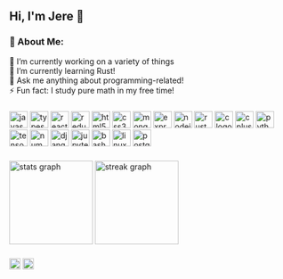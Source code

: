 <h2 align="left">Hi, I'm Jere 👋</h2>

### 💫 About Me:
🔭 I’m currently working on a variety of things<br>🌱 I’m currently learning Rust! <br>💬 Ask me anything about programming-related!<br>
⚡ Fun fact: I study pure math in my free time!<br>

### 
<div align="left">
  <img src="https://cdn.jsdelivr.net/gh/devicons/devicon/icons/javascript/javascript-original.svg" height="30" width="33" alt="javascript logo"  />
  <img src="https://cdn.jsdelivr.net/gh/devicons/devicon/icons/typescript/typescript-plain.svg" height="30" width="33" alt="typescript logo"  />
  <img src="https://cdn.jsdelivr.net/gh/devicons/devicon/icons/react/react-original.svg" height="30" width="33" alt="react logo"  />
  <img src="https://cdn.jsdelivr.net/gh/devicons/devicon/icons/redux/redux-original.svg" height="30" width="33" alt="redux logo"  />
  <img src="https://cdn.jsdelivr.net/gh/devicons/devicon/icons/html5/html5-original.svg" height="30" width="33" alt="html5 logo"  />
  <img src="https://cdn.jsdelivr.net/gh/devicons/devicon/icons/css3/css3-original.svg" height="30" width="33" alt="css3 logo"  />
  <img src="https://cdn.jsdelivr.net/gh/devicons/devicon/icons/mongodb/mongodb-original.svg" height="30" width="33" alt="mongodb logo"  />
  <img src="https://cdn.jsdelivr.net/gh/devicons/devicon/icons/express/express-original.svg" height="30" width="33" alt="express logo"  />
  <img src="https://cdn.jsdelivr.net/gh/devicons/devicon/icons/nodejs/nodejs-original.svg" height="30" width="33" alt="nodejs logo"  />
  <img src="https://cdn.jsdelivr.net/gh/devicons/devicon/icons/rust/rust-plain.svg" height="30" width="33" alt="rust logo"  />
  <img src="https://cdn.jsdelivr.net/gh/devicons/devicon/icons/c/c-original.svg" height="30" width="33" alt="c logo"  />
  <img src="https://cdn.jsdelivr.net/gh/devicons/devicon/icons/cplusplus/cplusplus-original.svg" height="30" width="33" alt="cplusplus logo"  />
  <img src="https://cdn.jsdelivr.net/gh/devicons/devicon/icons/python/python-original.svg" height="30" width="33" alt="python logo"  />
  <img src="https://cdn.jsdelivr.net/gh/devicons/devicon/icons/tensorflow/tensorflow-original.svg" height="30" width="33" alt="tensorflow logo"  />
  <img src="https://cdn.jsdelivr.net/gh/devicons/devicon/icons/numpy/numpy-original.svg" height="30" width="33" alt="numpy logo"  />
  <img src="https://cdn.jsdelivr.net/gh/devicons/devicon/icons/django/django-plain.svg" height="30" width="33" alt="django logo"  />
  <img src="https://cdn.jsdelivr.net/gh/devicons/devicon/icons/jupyter/jupyter-original.svg" height="30" width="33" alt="jupyter logo"  />
  <img src="https://cdn.jsdelivr.net/gh/devicons/devicon/icons/bash/bash-original.svg" height="30" width="33" alt="bash logo"  />
  <img src="https://cdn.jsdelivr.net/gh/devicons/devicon/icons/linux/linux-original.svg" height="30" width="33" alt="linux logo"  />
  <img src="https://cdn.jsdelivr.net/gh/devicons/devicon/icons/postgresql/postgresql-original.svg" height="30" width="33" alt="postgresql logo"  />
</div>

###

<div align="left">
  <img src="https://github-readme-stats.vercel.app/api?username=remia-dev&hide_title=false&hide_rank=false&show_icons=true&include_all_commits=true&count_private=true&disable_animations=false&theme=nightowl&locale=en&hide_border=true" height="150" alt="stats graph"  />
  <img src="https://streak-stats.demolab.com?user=remia-dev&locale=en&mode=daily&theme=nightowl&hide_border=true&border_radius=5" height="150" alt="streak graph"  />
</div>

###

<div align="left">
  <img src="https://img.shields.io/static/v1?message=Instagram&logo=instagram&label=&color=E4405F&logoColor=white&labelColor=&style=for-the-badge" height="20" alt="instagram logo"  />
  <img src="https://img.shields.io/static/v1?message=LinkedIn&logo=linkedin&label=&color=0077B5&logoColor=white&labelColor=&style=for-the-badge" height="20" alt="linkedin logo"  />
</div>

###


